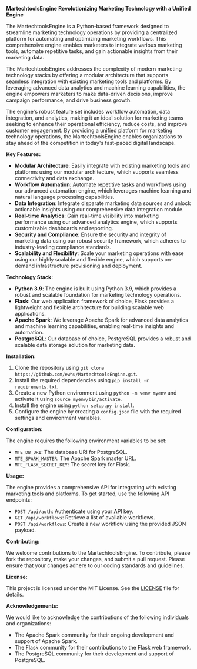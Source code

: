 **MartechtoolsEngine**
**Revolutionizing Marketing Technology with a Unified Engine**

The MartechtoolsEngine is a Python-based framework designed to streamline marketing technology operations by providing a centralized platform for automating and optimizing marketing workflows. This comprehensive engine enables marketers to integrate various marketing tools, automate repetitive tasks, and gain actionable insights from their marketing data.

The MartechtoolsEngine addresses the complexity of modern marketing technology stacks by offering a modular architecture that supports seamless integration with existing marketing tools and platforms. By leveraging advanced data analytics and machine learning capabilities, the engine empowers marketers to make data-driven decisions, improve campaign performance, and drive business growth.

The engine's robust feature set includes workflow automation, data integration, and analytics, making it an ideal solution for marketing teams seeking to enhance their operational efficiency, reduce costs, and improve customer engagement. By providing a unified platform for marketing technology operations, the MartechtoolsEngine enables organizations to stay ahead of the competition in today's fast-paced digital landscape.

**Key Features:**

* **Modular Architecture**: Easily integrate with existing marketing tools and platforms using our modular architecture, which supports seamless connectivity and data exchange.
* **Workflow Automation**: Automate repetitive tasks and workflows using our advanced automation engine, which leverages machine learning and natural language processing capabilities.
* **Data Integration**: Integrate disparate marketing data sources and unlock actionable insights using our comprehensive data integration module.
* **Real-time Analytics**: Gain real-time visibility into marketing performance using our advanced analytics engine, which supports customizable dashboards and reporting.
* **Security and Compliance**: Ensure the security and integrity of marketing data using our robust security framework, which adheres to industry-leading compliance standards.
* **Scalability and Flexibility**: Scale your marketing operations with ease using our highly scalable and flexible engine, which supports on-demand infrastructure provisioning and deployment.

**Technology Stack:**

* **Python 3.9**: The engine is built using Python 3.9, which provides a robust and scalable foundation for marketing technology operations.
* **Flask**: Our web application framework of choice, Flask provides a lightweight and flexible architecture for building scalable web applications.
* **Apache Spark**: We leverage Apache Spark for advanced data analytics and machine learning capabilities, enabling real-time insights and automation.
* **PostgreSQL**: Our database of choice, PostgreSQL provides a robust and scalable data storage solution for marketing data.

**Installation:**

1. Clone the repository using `git clone https://github.com/ewhu/MartechtoolsEngine.git`.
2. Install the required dependencies using `pip install -r requirements.txt`.
3. Create a new Python environment using `python -m venv myenv` and activate it using `source myenv/bin/activate`.
4. Install the engine using `python setup.py install`.
5. Configure the engine by creating a `config.json` file with the required settings and environment variables.

**Configuration:**

The engine requires the following environment variables to be set:

* `MTE_DB_URI`: The database URI for PostgreSQL.
* `MTE_SPARK_MASTER`: The Apache Spark master URL.
* `MTE_FLASK_SECRET_KEY`: The secret key for Flask.

**Usage:**

The engine provides a comprehensive API for integrating with existing marketing tools and platforms. To get started, use the following API endpoints:

* `POST /api/auth`: Authenticate using your API key.
* `GET /api/workflows`: Retrieve a list of available workflows.
* `POST /api/workflows`: Create a new workflow using the provided JSON payload.

**Contributing:**

We welcome contributions to the MartechtoolsEngine. To contribute, please fork the repository, make your changes, and submit a pull request. Please ensure that your changes adhere to our coding standards and guidelines.

**License:**

This project is licensed under the MIT License. See the [LICENSE](https://github.com/ewhu/MartechtoolsEngine/blob/main/LICENSE) file for details.

**Acknowledgements:**

We would like to acknowledge the contributions of the following individuals and organizations:

* The Apache Spark community for their ongoing development and support of Apache Spark.
* The Flask community for their contributions to the Flask web framework.
* The PostgreSQL community for their development and support of PostgreSQL.